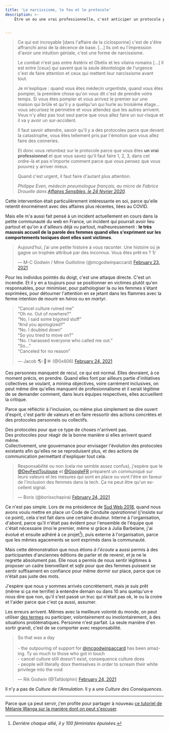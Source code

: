```yaml
---
title: 'Le narcissisme, le feu et le protocole'
description: >-
    Être un ou une vrai professionnelle, c'est anticiper un protocole pour retomber dessus dans une situation critique. Parce que sinon, vous êtes tellement pris par l'émotion que vous allez faire des conneries.


---
```


> Ce qui est incroyable \[dans l'affaire de la ciclosporine\] c'est de s'être affranchi ainsi de la décence de base. […] Ils ont eu l'impression d'avoir une intuition géniale, c'est une forme de narcissisme.
>
> Le combat n'est pas entre Astérix et Obélix et les vilains romains […] Il est entre [ceux] qui savent que la seule déontologie de l'urgence c'est de faire attention et ceux qui mettent leur narcissisme avant tout.
>
> Je m'explique : quand vous êtes médecin urgentiste, quand vous êtes pompier, la première chose qu'on vous dit c'est de prendre votre temps. Si vous êtes pompier et vous arrivez le premier sur une maison qui brûle et qu'il y a quelqu'un qui hurle au troisième étage… vous sécurisez le périmètre et vous attendez que les autres arrivent. Vous n'y allez pas tout seul parce que vous allez faire un sur-risque et il va y avoir un sur-accident.
>
> Il faut savoir attendre, savoir qu'il y a des protocoles parce que devant la catastrophe, vous êtes tellement pris par l'émotion que vous allez faire des conneries.
>
> Et donc vous retombez sur le protocole parce que vous êtes **un vrai professionnel** et que vous savez qu'il faut faire 1, 2, 3, dans cet ordre-là et pas n'importe comment parce que vous pensez que vous pouvrez y arriver mieux.
>
> Quand c'est urgent, il faut faire d'autant plus attention.
>
> <cite>Philippe Even, médecin pneumologue français, au micro de Fabrice Drouelle dans [Affaires Sensibles, le 24 février 2020](https://www.franceinter.fr/emissions/affaires-sensibles/affaires-sensibles-24-fevrier-2021).</cite>

Cette intervention était particulièrement intéressante en soi, parce qu'elle retentit énormément avec des affaires plus récentes, liées au COVID.

Mais elle m'a aussi fait pensé à un incident actuellement en cours dans la petite communauté du web en France, un incident qui pourrait avoir lieu partout et qu'on a d'ailleurs déjà vu partout, malheureusement : **le très mauvais accueil de la parole des femmes quand elles s'expriment sur les comportements toxiques dont elles sont victimes**.

<blockquote class="twitter-tweet"><p lang="fr" dir="ltr">Aujourd’hui, j’ai une petite histoire à vous raconter. Une histoire où je gagne un trophée attribué par des inconnus. Vous êtes prêt·es ? 1/</p>&mdash; M-C Godwin / Mme Guillotine (@mcgodwinpaccard) <a href="https://twitter.com/mcgodwinpaccard/status/1364166282933899271?ref_src=twsrc%5Etfw">February 23, 2021</a></blockquote>

Pour les individus pointés du doigt, c'est une attaque directe. C'est un incendie. Et il y en a toujours pour se positionner en victimes plutôt qu'en responsables, pour minimiser, pour pathologiser la ou les femmes s'étant exprimées, pour détourner l'attention en se jetant dans les flammes avec la ferme intention de mourir en _héros_ ou en _martyr_.

<blockquote class="twitter-tweet"><p lang="en" dir="ltr">“Cancel culture ruined me”<br>“Oh no. Out of nowhere?”<br>“No, I said some bigoted stuff”<br>“And you apologized?”<br>“No. I doubled down”<br>“So you tried to move on?”<br>“No. I harassed everyone who called me out.”<br>“So...”<br>“Canceled for no reason”</p>&mdash; Jacob 🌎💧🍁☀️ (@0x606) <a href="https://twitter.com/0x606/status/1364724206810796036?ref_src=twsrc%5Etfw">February 24, 2021</a></blockquote>

Ces personnes manquent de recul, ce qui est normal. Elles devraient, à ce moment précis, en prendre. Quand elles font par ailleurs partie d'initiatives collectives se voulant, a minima objectives, voire carrément inclusives, on peut même dire qu'elles manquent de profesionnalisme et il serait légitime de se demander comment, dans leurs équipes respectives, elles accueillent la critique.

Parce que réfléchir à l'inclusion, ou même plus simplement se dire ouvert d'esprit, c'est partir de valeurs et en faire ressortir des actions concrètes et des protocoles personnels ou collectifs.

Des protocoles pour que ce type de choses n'arrivent pas.  
Des protocoles pour réagir de la bonne manière si elles arrivent quand même.  
Collectivement, une gouvernance pour envisager l'évolution des protocoles existants afin qu'elles ne se reproduisent plus, et des actions de communication permettant d'expliquer tout cela.

<blockquote class="twitter-tweet"><p lang="fr" dir="ltr">Responsabilité ou non (cela me semble assez confus), j&#39;espère que le <a href="https://twitter.com/DevFestToulouse?ref_src=twsrc%5Etfw">@DevFestToulouse</a> et <a href="https://twitter.com/GoogleFR?ref_src=twsrc%5Etfw">@GoogleFR</a> préparent un communiqué sur leurs valeurs et les mesures qui sont en place ou vont l&#39;être en faveur de l&#39;inclusion des femmes dans la tech. Ça ne peut être qu&#39;un excellent signal.</p>&mdash; Boris (@borisschapira) <a href="https://twitter.com/borisschapira/status/1364515065731383296?ref_src=twsrc%5Etfw">February 24, 2021</a></blockquote>

Ce n'est pas simple. Lors de ma présidence de [Sud Web 2018](https://sudweb.fr/2018/), quand nous avons voulu mettre en place un Code de Conduite _opérationnel_ (j'insiste sur ce point), cela s'est fait dans une certaine douleur. Interne à l'organisation, d'abord, parce qu'il n'était pas évident pour l'ensemble de l'équipe que c'était nécessaire (moi le premier, même si grâce à Julia Barbelane, j'ai évolué et ensuite adhéré à ce projet[^1]), puis externe à l'organisation, parce que les mêmes agacements se sont exprimés dans la communauté.

[^1]: _Derrière chaque allié, il y 100 féministes épuisées._

Mais cette démonstration que nous étions _à l'écoute_ a aussi permis à des participantes d'anciennes éditions de parler et de revenir, et je ne le regrette absolument pas. Elle nous a permis de nous sentir légitimes à proposer un cadre bienveillant et _safe_ pour que des femmes puissent se sentir suffisament en confiance pour même dormir sur place, parce que ce n'était pas juste des mots.

J'espère que nous y sommes arrivés concrètement, mais je suis prêt (même si ça me terrifie) à entendre demain ou dans 10 ans quelqu'un·e nous dire que non, qu'il s'est passé un truc qui n'était pas ok, le ou la croire et l'aider parce que c'est ça aussi, assumer.

Les erreurs arrivent. Mêmes avec la meilleure volonté du monde, on peut utiliser [des termes](/notes/2020-06-des-termes-problematiques/) ou participer, volontairement ou involontairement, à des situations problématiques. Personne n'est parfait. La seule manière d'en sortir grandi, c'est de se comporter avec responsabilité.

<blockquote class="twitter-tweet"><p lang="en" dir="ltr">So that was a day<br><br>- the outpouring of support for <a href="https://twitter.com/mcgodwinpaccard?ref_src=twsrc%5Etfw">@mcgodwinpaccard</a> has been amazing. Ty so much to those who got in touch<br>- cancel culture still doesn&#39;t exist, consequence culture does<br>- people will literally doxx themselves in order to scream their white privilege into the void</p>&mdash; Rik Godwin (@Tafdolphin) <a href="https://twitter.com/Tafdolphin/status/1364473898042085376?ref_src=twsrc%5Etfw">February 24, 2021</a></blockquote>

Il n'y a pas de _Culture de l'Annulation_. Il y a une _Culture des Conséquences_.

---

Parce que ça peut servir, j'en profite pour partager à nouveau [ce tutoriel de Mélanie Wanga sur la manière dont on peut s'excuser](/notes/2019-02-comment-bien-s-excuser-melanie-wanga/).

